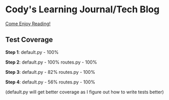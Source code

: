 # Cody's Learning Journal/Tech Blog

[Come Enjoy Reading!](https://cody-tech-blog.herokuapp.com/)

## Test Coverage

**Step 1**: default.py - 100%

**Step 2**: default.py - 100%
            routes.py - 100%

**Step 3**: default.py - 82%
            routes.py - 100%

**Step 4**: default.py - 56%
            routes.py - 100%

(default.py will get better coverage as I figure out how to write tests better)